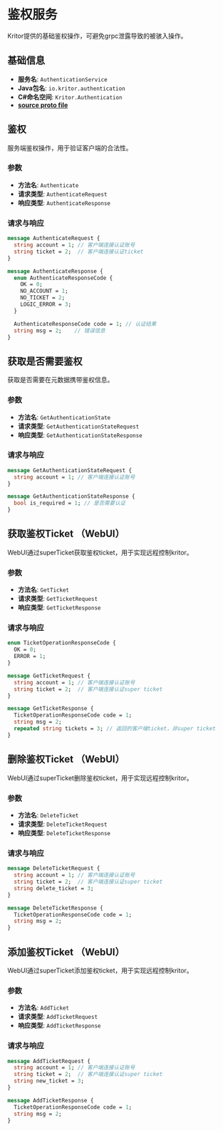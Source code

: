 <!-- This Source Code Form is subject to the terms of the Mozilla Public
   - License, v. 2.0. If a copy of the MPL was not distributed with this
   - file, You can obtain one at https://mozilla.org/MPL/2.0/. -->

# 鉴权服务

Kritor提供的基础鉴权操作，可避免grpc泄露导致的被骇入操作。

## 基础信息

- **服务名**: `AuthenticationService`
- **Java包名**: `io.kritor.authentication`
- **C#命名空间**: `Kritor.Authentication`
- **[source proto file](/protos/src/main/proto/kritor/auth/authenticate.proto)**

## 鉴权

服务端鉴权操作，用于验证客户端的合法性。

### 参数

- **方法名**: `Authenticate`
- **请求类型**: `AuthenticateRequest`
- **响应类型**: `AuthenticateResponse`

### 请求与响应

```protobuf
message AuthenticateRequest {
  string account = 1; // 客户端连接认证账号
  string ticket = 2;  // 客户端连接认证ticket
}

message AuthenticateResponse {
  enum AuthenticateResponseCode {
    OK = 0;
    NO_ACCOUNT = 1;
    NO_TICKET = 2;
    LOGIC_ERROR = 3;
  }

  AuthenticateResponseCode code = 1; // 认证结果
  string msg = 2;    // 错误信息
}
```

## 获取是否需要鉴权

获取是否需要在元数据携带鉴权信息。

### 参数

- **方法名**: `GetAuthenticationState`
- **请求类型**: `GetAuthenticationStateRequest`
- **响应类型**: `GetAuthenticationStateResponse`

### 请求与响应

```protobuf
message GetAuthenticationStateRequest {
  string account = 1; // 客户端连接认证账号
}

message GetAuthenticationStateResponse {
  bool is_required = 1; // 是否需要认证
}
```

## 获取鉴权Ticket （WebUI）

WebUI通过superTicket获取鉴权ticket，用于实现远程控制kritor。

### 参数

- **方法名**: `GetTicket`
- **请求类型**: `GetTicketRequest`
- **响应类型**: `GetTicketResponse`

### 请求与响应

```protobuf
enum TicketOperationResponseCode {
  OK = 0;
  ERROR = 1;
}

message GetTicketRequest {
  string account = 1; // 客户端连接认证账号
  string ticket = 2;  // 客户端连接认证super ticket
}

message GetTicketResponse {
  TicketOperationResponseCode code = 1;
  string msg = 2;
  repeated string tickets = 3; // 返回的客户端ticket，非super ticket
}
```

## 删除鉴权Ticket （WebUI）

WebUI通过superTicket删除鉴权ticket，用于实现远程控制kritor。

### 参数

- **方法名**: `DeleteTicket`
- **请求类型**: `DeleteTicketRequest`
- **响应类型**: `DeleteTicketResponse`

### 请求与响应

```protobuf
message DeleteTicketRequest {
  string account = 1; // 客户端连接认证账号
  string ticket = 2;  // 客户端连接认证super ticket
  string delete_ticket = 3;
}

message DeleteTicketResponse {
  TicketOperationResponseCode code = 1;
  string msg = 2;
}
```

## 添加鉴权Ticket （WebUI）

WebUI通过superTicket添加鉴权ticket，用于实现远程控制kritor。

### 参数

- **方法名**: `AddTicket`
- **请求类型**: `AddTicketRequest`
- **响应类型**: `AddTicketResponse`

### 请求与响应

```protobuf
message AddTicketRequest {
  string account = 1; // 客户端连接认证账号
  string ticket = 2;  // 客户端连接认证super ticket
  string new_ticket = 3;
}

message AddTicketResponse {
  TicketOperationResponseCode code = 1;
  string msg = 2;
}
```